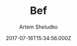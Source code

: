 ---
title: Bef
github: https://github.com/artemsheludko/bef
demo: https://artemsheludko.github.io/bef/
author: Artem Sheludko
ssg:
  - Jekyll
cms:
  - Markdown
date: 2017-07-16T15:34:56.000Z
description: Bef is a responsive jekyll theme https://artemsheludko.github.io/bef/
draft: true
publish_date: '2017-07-16T15:34:56Z'
update_date: '2019-08-14T13:29:01Z'
github_star: 156
github_fork: 311
---
